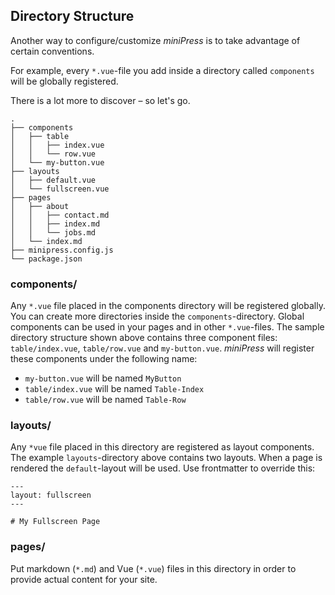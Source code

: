 
## Directory Structure

Another way to configure/customize *miniPress* is to take advantage of certain conventions.

For example, every `*.vue`-file you add inside a directory called `components` will be globally registered.

There is a lot more to discover – so let's go.

```{highlightLines:[2,7,10,16]}
.
├── components
│   ├── table
│   │   ├── index.vue
│   │   └── row.vue
│   └── my-button.vue
├── layouts
│   ├── default.vue
│   └── fullscreen.vue
├── pages
│   ├── about
│   │   ├── contact.md
│   │   ├── index.md
│   │   └── jobs.md
│   └── index.md
├── minipress.config.js
└── package.json
```

### components/
Any `*.vue` file placed in the components directory will be registered globally. You can create more directories inside the `components`-directory. Global components can be used in your pages and in other `*.vue`-files. The sample directory structure shown above contains three component files: `table/index.vue`, `table/row.vue` and `my-button.vue`. *miniPress* will register these components under the following name:

- `my-button.vue` will be named `MyButton`
- `table/index.vue` will be named `Table-Index`
- `table/row.vue` will be named `Table-Row`

### layouts/
Any `*vue` file placed in this directory are registered as layout components. The example `layouts`-directory above contains two layouts. When a page is rendered the `default`-layout will be used. Use frontmatter to override this:

```md{highlightLines:[2]}
---
layout: fullscreen
---

# My Fullscreen Page
```

### pages/
Put markdown (`*.md`) and Vue (`*.vue`) files in this directory in order to provide actual content for your site.
